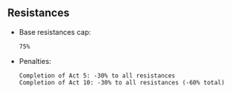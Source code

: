 ## Resistances
- Base resistances cap: 

  ```
  75%
  ```
- Penalties:
  ```
  Completion of Act 5: -30% to all resistances
  Completion of Act 10: -30% to all resistances (-60% total)
  ```
